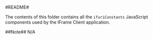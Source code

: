 #README#

The contents of this folder contains all the `ifuriConstants` JavaScript components used by the IFrame Client application.

##Note##
N/A